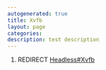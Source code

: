 ```yaml
---
autogenerated: true
title: Xvfb
layout: page
categories: 
description: test description
---
```


1.  REDIRECT [Headless\#Xvfb](Headless#Xvfb)
